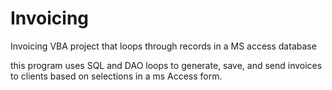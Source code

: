 # Invoicing
Invoicing VBA project that loops through records in a MS access database

this program uses SQL and DAO loops to generate, save, and send invoices to clients based on selections in a ms Access form. 
